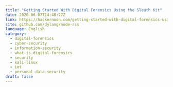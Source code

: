 ```yaml
---
title: "Getting Started With Digital Forensics Using the Sleuth Kit"
date: 2020-06-07T14:48:27Z
link: https://hackernoon.com/getting-started-with-digital-forensics-using-the-sleuth-kit-c34a3wkg?source=rss&utm_medium=RSS&utm_source=news.12bit.vn
site: github.com/dylang/node-rss
language: English
category:
  - digital-forensics
  - cyber-security
  - information-security
  - what-is-digital-forensics
  - security
  - kali-linux
  - iot
  - personal-data-security
draft: false
---
```

